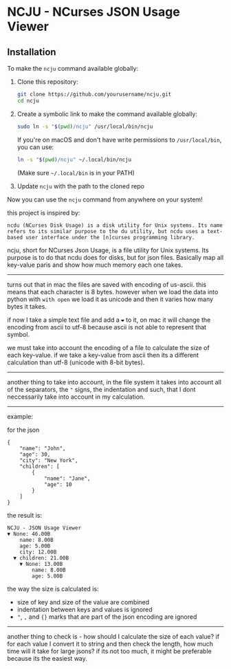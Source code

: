 # NCJU - NCurses JSON Usage Viewer

## Installation

To make the `ncju` command available globally:

1. Clone this repository:

    ```bash
    git clone https://github.com/yourusername/ncju.git
    cd ncju
    ```

2. Create a symbolic link to make the command available globally:

    ```bash
    sudo ln -s "$(pwd)/ncju" /usr/local/bin/ncju
    ```

    If you're on macOS and don't have write permissions to `/usr/local/bin`, you can use:

    ```bash
    ln -s "$(pwd)/ncju" ~/.local/bin/ncju
    ```

    (Make sure `~/.local/bin` is in your PATH)

3. Update `ncju` with the path to the cloned repo

Now you can use the `ncju` command from anywhere on your system!

this project is inspired by:

```
ncdu (NCurses Disk Usage) is a disk utility for Unix systems. Its name refers to its similar purpose to the du utility, but ncdu uses a text-based user interface under the [n]curses programming library.
```

ncju, short for NCurses Json Usage, is a file utility for Unix systems.
Its purpose is to do that ncdu does for disks, but for json files.
Basically map all key-value paris and show how much memory each one takes.

---

turns out that in mac the files are saved with encoding of us-ascii.
this means that each character is 8 bytes.
however when we load the data into python with `with open` we load it as unicode and then
it varies how many bytes it takes.

if now I take a simple text file and add a `❤️` to it, on mac it will change the encoding from ascii
to utf-8 because ascii is not able to represent that symbol.

we must take into account the encoding of a file to calculate the size of each key-value.
if we take a key-value from ascii then its a different calculation than utf-8 (unicode with 8-bit bytes).

---

another thing to take into account, in the file system it takes into account all of the separators, the `"` signs,
the indentation and such, that I dont neccessarily take into account in my calculation.

---

example:

for the json

```
{
    "name": "John",
    "age": 30,
    "city": "New York",
    "children": [
        {
            "name": "Jane",
            "age": 10
        }
    ]
}
```

the result is:

```
NCJU - JSON Usage Viewer
▼ None: 46.00B
    name: 8.00B
    age: 5.00B
    city: 12.00B
  ▼ children: 21.00B
    ▼ None: 13.00B
        name: 8.00B
        age: 5.00B
```

the way the size is calculated is:

-   size of key and size of the value are combined
-   indentation between keys and values is ignored
-   `"`, `,` and `{}` marks that are part of the json encoding are ignored

---

another thing to check is - how should I calculate the size of each value?
if for each value I convert it to string and then check the length, how much time will it take
for large jsons? if its not too much, it might be preferable because its the easiest way.
